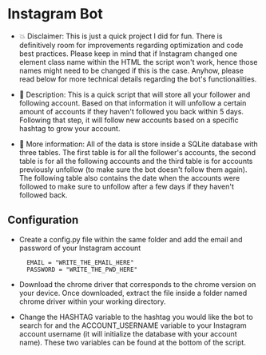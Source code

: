 # Instagram Bot 

- :boom: Disclaimer: This is just a quick project I did for fun. There is definitively room for improvements regarding optimization and code best practices. Please keep in mind that if Instagram changed one element class name within the HTML the script won't work, hence those names might need to be changed if this is the case. Anyhow, please read below for more technical details regarding the bot's functionalities. 

- :closed_book: Description: This is a quick script that will store all your follower and following account. Based on that information it will unfollow a certain amount of accounts if they haven't followed you back within 5 days. Following that step, it will follow new accounts based on a specific hashtag to grow your account.

- :blue_book: More information: All of the data is store inside a SQLite database with three tables. The first table is for all the follower's accounts, the second table is for all the following accounts and the third table is for accounts previously unfollow (to make sure the bot doesn't follow them again). The following table also contains the date when the accounts were followed to make sure to unfollow after a few days if they haven't followed back. 

## Configuration 

- Create a config.py file within the same folder and add the email and password of your Instagram account

	    EMAIL = "WRITE_THE_EMAIL_HERE"
	    PASSWORD = "WRITE_THE_PWD_HERE"

- Download the chrome driver that corresponds to the chrome version on your device. Once downloaded, extract the file inside a folder named chrome driver within your working directory. 

- Change the HASHTAG variable to the hashtag you would like the bot to search for and the ACCOUNT_USERNAME variable to your Instagram account username (it will initialize the database with your account name). These two variables can be found at the bottom of the script. 
